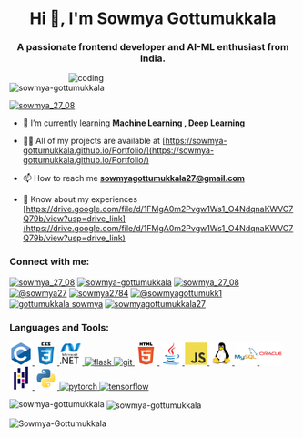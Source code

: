 


<h1 align="center">Hi 👋, I'm Sowmya Gottumukkala</h1>
<h3 align="center">A passionate frontend developer and AI-ML enthusiast from India.</h3>

<img align="right" alt="coding" width="400" src="https://media.tenor.com/QVC1Nmb9TwUAAAAi/coding.gif">

<p align="left"> <img src="https://komarev.com/ghpvc/?username=sowmya-gottumukkala&label=Profile%20views&color=0e75b6&style=flat" alt="sowmya-gottumukkala" /> </p>

<p align="left"> <a href="https://twitter.com/sowmya_27_08" target="blank"><img src="https://img.shields.io/twitter/follow/sowmya_27_08?logo=twitter&style=for-the-badge" alt="sowmya_27_08" /></a> </p>

- 🌱 I’m currently learning **Machine Learning , Deep Learning**

- 👨‍💻 All of my projects are available at [https://sowmya-gottumukkala.github.io/Portfolio/](https://sowmya-gottumukkala.github.io/Portfolio/)

- 📫 How to reach me **sowmyagottumukkala27@gmail.com**

- 📄 Know about my experiences [https://drive.google.com/file/d/1FMgA0m2Pvgw1Ws1_O4NdqnaKWVC7Q79b/view?usp=drive_link](https://drive.google.com/file/d/1FMgA0m2Pvgw1Ws1_O4NdqnaKWVC7Q79b/view?usp=drive_link)

<h3 align="left">Connect with me:</h3>
<p align="left">
<a href="https://twitter.com/sowmya_27_08" target="blank"><img align="center" src="https://raw.githubusercontent.com/rahuldkjain/github-profile-readme-generator/master/src/images/icons/Social/twitter.svg" alt="sowmya_27_08" height="30" width="40" /></a>
<a href="https://linkedin.com/in/sowmya-gottumukkala" target="blank"><img align="center" src="https://raw.githubusercontent.com/rahuldkjain/github-profile-readme-generator/master/src/images/icons/Social/linked-in-alt.svg" alt="sowmya-gottumukkala" height="30" width="40" /></a>
<a href="https://instagram.com/sowmya_27_08" target="blank"><img align="center" src="https://raw.githubusercontent.com/rahuldkjain/github-profile-readme-generator/master/src/images/icons/Social/instagram.svg" alt="sowmya_27_08" height="30" width="40" /></a>
<a href="https://hashnode.com/@sowmya27" target="blank"><img align="center" src="https://raw.githubusercontent.com/rahuldkjain/github-profile-readme-generator/master/src/images/icons/Social/hashnode.svg" alt="@sowmya27" height="30" width="40" /></a>
<a href="https://www.codechef.com/users/sowmya2784" target="blank"><img align="center" src="https://cdn.jsdelivr.net/npm/simple-icons@3.1.0/icons/codechef.svg" alt="sowmya2784" height="30" width="40" /></a>
<a href="https://www.hackerrank.com/@sowmyagottumukk1" target="blank"><img align="center" src="https://raw.githubusercontent.com/rahuldkjain/github-profile-readme-generator/master/src/images/icons/Social/hackerrank.svg" alt="@sowmyagottumukk1" height="30" width="40" /></a>
<a href="https://www.leetcode.com/gottumukkala sowmya" target="blank"><img align="center" src="https://raw.githubusercontent.com/rahuldkjain/github-profile-readme-generator/master/src/images/icons/Social/leet-code.svg" alt="gottumukkala sowmya" height="30" width="40" /></a>
<a href="https://auth.geeksforgeeks.org/user/sowmyagottumukkala27" target="blank"><img align="center" src="https://raw.githubusercontent.com/rahuldkjain/github-profile-readme-generator/master/src/images/icons/Social/geeks-for-geeks.svg" alt="sowmyagottumukkala27" height="30" width="40" /></a>
</p>

<h3 align="left">Languages and Tools:</h3>
<p align="left"> <a href="https://www.cprogramming.com/" target="_blank" rel="noreferrer"> <img src="https://raw.githubusercontent.com/devicons/devicon/master/icons/c/c-original.svg" alt="c" width="40" height="40"/> </a> <a href="https://www.w3schools.com/css/" target="_blank" rel="noreferrer"> <img src="https://raw.githubusercontent.com/devicons/devicon/master/icons/css3/css3-original-wordmark.svg" alt="css3" width="40" height="40"/> </a> <a href="https://dotnet.microsoft.com/" target="_blank" rel="noreferrer"> <img src="https://raw.githubusercontent.com/devicons/devicon/master/icons/dot-net/dot-net-original-wordmark.svg" alt="dotnet" width="40" height="40"/> </a> <a href="https://flask.palletsprojects.com/" target="_blank" rel="noreferrer"> <img src="https://www.vectorlogo.zone/logos/pocoo_flask/pocoo_flask-icon.svg" alt="flask" width="40" height="40"/> </a> <a href="https://git-scm.com/" target="_blank" rel="noreferrer"> <img src="https://www.vectorlogo.zone/logos/git-scm/git-scm-icon.svg" alt="git" width="40" height="40"/> </a> <a href="https://www.w3.org/html/" target="_blank" rel="noreferrer"> <img src="https://raw.githubusercontent.com/devicons/devicon/master/icons/html5/html5-original-wordmark.svg" alt="html5" width="40" height="40"/> </a> <a href="https://www.java.com" target="_blank" rel="noreferrer"> <img src="https://raw.githubusercontent.com/devicons/devicon/master/icons/java/java-original.svg" alt="java" width="40" height="40"/> </a> <a href="https://developer.mozilla.org/en-US/docs/Web/JavaScript" target="_blank" rel="noreferrer"> <img src="https://raw.githubusercontent.com/devicons/devicon/master/icons/javascript/javascript-original.svg" alt="javascript" width="40" height="40"/> </a> <a href="https://www.linux.org/" target="_blank" rel="noreferrer"> <img src="https://raw.githubusercontent.com/devicons/devicon/master/icons/linux/linux-original.svg" alt="linux" width="40" height="40"/> </a> <a href="https://www.mysql.com/" target="_blank" rel="noreferrer"> <img src="https://raw.githubusercontent.com/devicons/devicon/master/icons/mysql/mysql-original-wordmark.svg" alt="mysql" width="40" height="40"/> </a> <a href="https://www.oracle.com/" target="_blank" rel="noreferrer"> <img src="https://raw.githubusercontent.com/devicons/devicon/master/icons/oracle/oracle-original.svg" alt="oracle" width="40" height="40"/> </a> <a href="https://pandas.pydata.org/" target="_blank" rel="noreferrer"> <img src="https://raw.githubusercontent.com/devicons/devicon/2ae2a900d2f041da66e950e4d48052658d850630/icons/pandas/pandas-original.svg" alt="pandas" width="40" height="40"/> </a> <a href="https://www.python.org" target="_blank" rel="noreferrer"> <img src="https://raw.githubusercontent.com/devicons/devicon/master/icons/python/python-original.svg" alt="python" width="40" height="40"/> </a> <a href="https://pytorch.org/" target="_blank" rel="noreferrer"> <img src="https://www.vectorlogo.zone/logos/pytorch/pytorch-icon.svg" alt="pytorch" width="40" height="40"/> </a> <a href="https://www.tensorflow.org" target="_blank" rel="noreferrer"> <img src="https://www.vectorlogo.zone/logos/tensorflow/tensorflow-icon.svg" alt="tensorflow" width="40" height="40"/> </a> </p>

<p><img align="left" src="https://github-readme-stats.vercel.app/api/top-langs?username=Sowmya-Gottumukkala&show_icons=true&locale=en&layout=compact" alt="sowmya-gottumukkala" /></p>

<p>&nbsp;<img align="center" src="https://github-readme-stats.vercel.app/api?username=Sowmya-Gottumukkala&show_icons=true&locale=en" alt="sowmya-gottumukkala" /></p>
<p><img align="center" src="https://github-readme-streak-stats.herokuapp.com/?user=Sowmya-Gottumukkala" alt="Sowmya-Gottumukkala" /></p>

